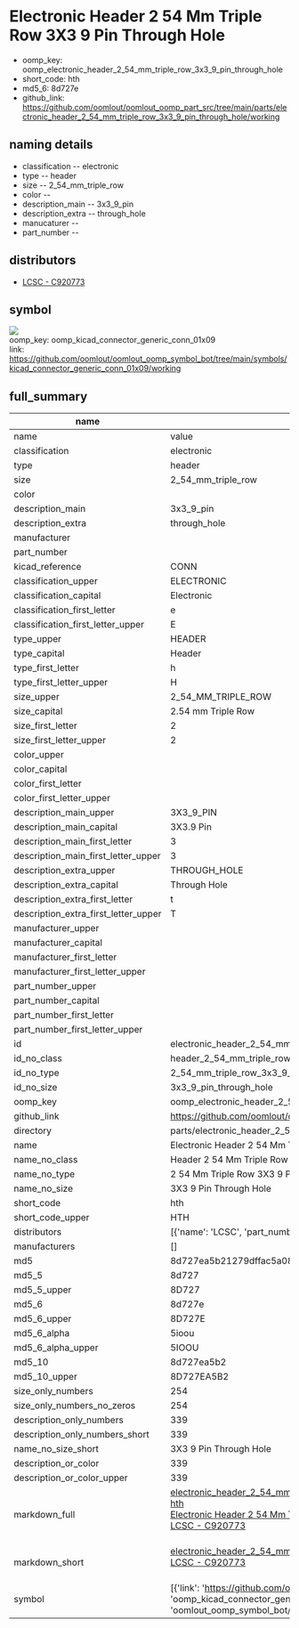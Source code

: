 # Electronic Header 2 54 Mm Triple Row 3X3 9 Pin Through Hole

  
* oomp_key: oomp_electronic_header_2_54_mm_triple_row_3x3_9_pin_through_hole 
* short_code: hth
* md5_6: 8d727e  
* github_link: https://github.com/oomlout/oomlout_oomp_part_src/tree/main/parts/electronic_header_2_54_mm_triple_row_3x3_9_pin_through_hole/working  
## naming details
* classification -- electronic
* type -- header
* size -- 2_54_mm_triple_row
* color -- 
* description_main -- 3x3_9_pin
* description_extra -- through_hole
* manucaturer -- 
* part_number -- 

## distributors
* [LCSC - C920773](https://lcsc.com/product-detail/C920773.html)   


## symbol

![](symbol/{index}/working/working_600.png)  
oomp_key: oomp_kicad_connector_generic_conn_01x09  
link: https://github.com/oomlout/oomlout_oomp_symbol_bot/tree/main/symbols/kicad_connector_generic_conn_01x09/working  


## full_summary
| name | value | 
| --- | --- | 
| name | value | 
| classification | electronic | 
| type | header | 
| size | 2_54_mm_triple_row | 
| color |  | 
| description_main | 3x3_9_pin | 
| description_extra | through_hole | 
| manufacturer |  | 
| part_number |  | 
| kicad_reference | CONN | 
| classification_upper | ELECTRONIC | 
| classification_capital | Electronic | 
| classification_first_letter | e | 
| classification_first_letter_upper | E | 
| type_upper | HEADER | 
| type_capital | Header | 
| type_first_letter | h | 
| type_first_letter_upper | H | 
| size_upper | 2_54_MM_TRIPLE_ROW | 
| size_capital | 2.54 mm Triple Row | 
| size_first_letter | 2 | 
| size_first_letter_upper | 2 | 
| color_upper |  | 
| color_capital |  | 
| color_first_letter |  | 
| color_first_letter_upper |  | 
| description_main_upper | 3X3_9_PIN | 
| description_main_capital | 3X3.9 Pin | 
| description_main_first_letter | 3 | 
| description_main_first_letter_upper | 3 | 
| description_extra_upper | THROUGH_HOLE | 
| description_extra_capital | Through Hole | 
| description_extra_first_letter | t | 
| description_extra_first_letter_upper | T | 
| manufacturer_upper |  | 
| manufacturer_capital |  | 
| manufacturer_first_letter |  | 
| manufacturer_first_letter_upper |  | 
| part_number_upper |  | 
| part_number_capital |  | 
| part_number_first_letter |  | 
| part_number_first_letter_upper |  | 
| id | electronic_header_2_54_mm_triple_row_3x3_9_pin_through_hole | 
| id_no_class | header_2_54_mm_triple_row_3x3_9_pin_through_hole | 
| id_no_type | 2_54_mm_triple_row_3x3_9_pin_through_hole | 
| id_no_size | 3x3_9_pin_through_hole | 
| oomp_key | oomp_electronic_header_2_54_mm_triple_row_3x3_9_pin_through_hole | 
| github_link | https://github.com/oomlout/oomlout_oomp_part_src/tree/main/parts/electronic_header_2_54_mm_triple_row_3x3_9_pin_through_hole/working | 
| directory | parts/electronic_header_2_54_mm_triple_row_3x3_9_pin_through_hole | 
| name | Electronic Header 2 54 Mm Triple Row 3X3 9 Pin Through Hole | 
| name_no_class | Header 2 54 Mm Triple Row 3X3 9 Pin Through Hole | 
| name_no_type | 2 54 Mm Triple Row 3X3 9 Pin Through Hole | 
| name_no_size | 3X3 9 Pin Through Hole | 
| short_code | hth | 
| short_code_upper | HTH | 
| distributors | [{'name': 'LCSC', 'part_number': 'C920773', 'link': 'https://lcsc.com/product-detail/C920773.html', 'id': 'distributor_lcsc'}] | 
| manufacturers | [] | 
| md5 | 8d727ea5b21279dffac5a080fe60ef11 | 
| md5_5 | 8d727 | 
| md5_5_upper | 8D727 | 
| md5_6 | 8d727e | 
| md5_6_upper | 8D727E | 
| md5_6_alpha | 5ioou | 
| md5_6_alpha_upper | 5IOOU | 
| md5_10 | 8d727ea5b2 | 
| md5_10_upper | 8D727EA5B2 | 
| size_only_numbers | 254 | 
| size_only_numbers_no_zeros | 254 | 
| description_only_numbers | 339 | 
| description_only_numbers_short | 339 | 
| name_no_size_short | 3X3 9 Pin Through Hole | 
| description_or_color | 339 | 
| description_or_color_upper | 339 | 
| markdown_full | [electronic_header_2_54_mm_triple_row_3x3_9_pin_through_hole](https://github.com/oomlout/oomlout_oomp_part_src/tree/main/parts/electronic_header_2_54_mm_triple_row_3x3_9_pin_through_hole/working)<br>[hth](https://github.com/oomlout/oomlout_oomp_part_src/tree/main/parts/electronic_header_2_54_mm_triple_row_3x3_9_pin_through_hole/working)<br>[Electronic Header 2 54 Mm Triple Row 3X3 9 Pin Through Hole](https://github.com/oomlout/oomlout_oomp_part_src/tree/main/parts/electronic_header_2_54_mm_triple_row_3x3_9_pin_through_hole/working)<br>[LCSC - C920773<br>](https://lcsc.com/product-detail/C920773.html)<br> | 
| markdown_short | [electronic_header_2_54_mm_triple_row_3x3_9_pin_through_hole](https://github.com/oomlout/oomlout_oomp_part_src/tree/main/parts/electronic_header_2_54_mm_triple_row_3x3_9_pin_through_hole/working)<br>[LCSC - C920773<br>](https://lcsc.com/product-detail/C920773.html)<br> | 
| symbol | [{'link': 'https://github.com/oomlout/oomlout_oomp_symbol_bot/tree/main/symbols/kicad_connector_generic_conn_01x09', 'oomp_key': 'oomp_kicad_connector_generic_conn_01x09', 'directory': 'oomlout_oomp_symbol_bot/symbols/kicad_connector_generic_conn_01x09//working/working.kicad_sym', 'index': 0}] | 
